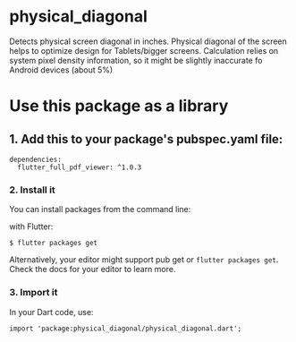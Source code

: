 # physical_diagonal

Detects physical screen diagonal in inches.
Physical diagonal of the screen helps to optimize design for Tablets/bigger screens.
Calculation relies on system pixel density information, so it might be slightly inaccurate fo Android devices (about 5%)


# Use this package as a library

## 1. Add this to your package's pubspec.yaml file:

```
dependencies:
  flutter_full_pdf_viewer: ^1.0.3
```


### 2. Install it

You can install packages from the command line:

with Flutter:

```
$ flutter packages get
```

Alternatively, your editor might support pub get or ```flutter packages get```. Check the docs for your editor to learn more.


### 3. Import it

In your Dart code, use:

```
import 'package:physical_diagonal/physical_diagonal.dart';
```


